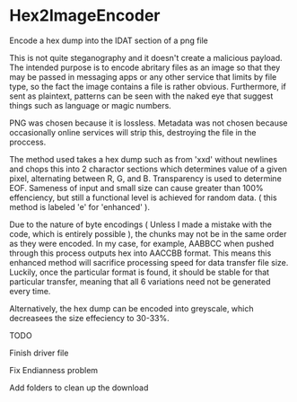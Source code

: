 # Hex2ImageEncoder
Encode a hex dump into the IDAT section of a png file


This is not quite steganography and it doesn't create a malicious payload. The intended purpose is to encode abritary files as an image so that they may be passed in messaging apps or any other service that limits by file type, so the fact the image contains a file is rather obvious. Furthermore, if sent as plaintext, patterns can be seen with the naked eye that suggest things such as language or magic numbers. 

PNG was chosen because it is lossless. Metadata was not chosen because occasionally online services will strip this, destroying the file in the proccess. 

The method used takes a hex dump such as from 'xxd' without newlines and chops this into 2 charactor sections which determines value of a given pixel, alternating between R, G, and B. Transparency is used to determine EOF. Sameness of input and small size can cause greater than 100% effenciency, but still a functional level is achieved for random data. ( this method is labeled 'e' for 'enhanced' ). 

Due to the nature of byte encodings ( Unless I made a mistake with the code, which is entirely possible ), the chunks may not be in the same order as they were encoded. In my case, for example, AABBCC when pushed through this process outputs hex into AACCBB format. This means this enhanced method will sacrifice processing speed for data transfer file size. Luckily, once the particular format is found, it should be stable for that particular transfer, meaning that all 6 variations need not be generated every time.

Alternatively, the hex dump can be encoded into greyscale, which decreasees the size effeciency to 30-33%.

TODO

Finish driver file

Fix Endianness problem

Add folders to clean up the download
